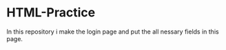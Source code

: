 # HTML-Practice
In this repository i make the login page and put the all nessary fields in this page.
